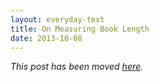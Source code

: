 ```yaml
---
layout: everyday-text
title: On Measuring Book Length
date: 2013-10-08
---
```


*This post has been moved [here](/on-measuring-book-length/).*